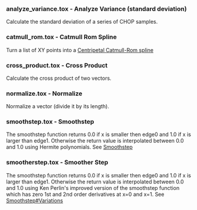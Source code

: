 [//]: # (For development of this README.md, use http://markdownlivepreview.com/)

### analyze_variance.tox - Analyze Variance (standard deviation)
Calculate the standard deviation of a series of CHOP samples.

### catmull_rom.tox - Catmull Rom Spline
Turn a list of XY points into a [Centripetal Catmull-Rom spline](https://en.wikipedia.org/wiki/Centripetal_Catmull%E2%80%93Rom_spline)

### cross_product.tox - Cross Product
Calculate the cross product of two vectors.

### normalize.tox - Normalize
Normalize a vector (divide it by its length).

### smoothstep.tox - Smoothstep
The smoothstep function returns 0.0 if x is smaller then edge0 and 1.0 if x is larger than edge1. Otherwise the return value is interpolated between 0.0 and 1.0 using Hermite polynomials. See [Smoothstep](https://en.wikipedia.org/wiki/Smoothstep)

### smootherstep.tox - Smoother Step
The smoothstep function returns 0.0 if x is smaller then edge0 and 1.0 if x is larger than edge1. Otherwise the return value is interpolated between 0.0 and 1.0 using Ken Perlin's improved version of the smoothstep function which has zero 1st and 2nd order derivatives at x=0 and x=1. See [Smoothstep#Variations](https://en.wikipedia.org/wiki/Smoothstep#Variations)